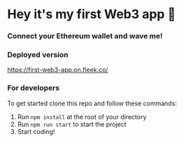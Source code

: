 # Hey it's my first Web3 app 👋 
### Connect your Ethereum wallet and wave me!

### **Deployed version**
https://first-web3-app.on.fleek.co/

### **For developers**
To get started clone this repo and follow these commands:

1. Run `npm install` at the root of your directory
2. Run `npm run start` to start the project
3. Start coding!
